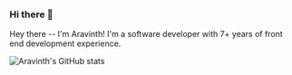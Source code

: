 ### Hi there 👋
Hey there -- I'm Aravinth! I'm a software developer with 7+ years of front end development experience.
<!--
**AravinthKarunanidhi/AravinthKarunanidhi** is a ✨ _special_ ✨ repository because its `README.md` (this file) appears on your GitHub profile.

Here are some ideas to get you started:

- 🔭 I’m currently working on ...
- 🌱 I’m currently learning ...
- 👯 I’m looking to collaborate on ...
- 🤔 I’m looking for help with ...
- 💬 Ask me about ...
- 📫 How to reach me: ...
- 😄 Pronouns: ...
- ⚡ Fun fact: ...
-->

![Aravinth's GitHub stats](https://github-readme-stats.vercel.app/api?username=AravinthKarunanidhi&count_private=true&theme=radical&show_icons=true)
